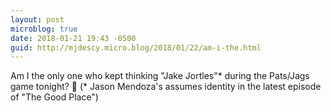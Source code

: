 ```yaml
---
layout: post
microblog: true
date: 2018-01-21 19:43 -0500
guid: http://mjdescy.micro.blog/2018/01/22/am-i-the.html
---
```

Am I the only one who kept thinking "Jake Jortles"* during the Pats/Jags game tonight? 🏈 (* Jason Mendoza's assumes identity in the latest episode of "The Good Place")
